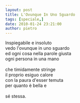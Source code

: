 ```yaml
---
layout: post
title: L'Ovunque In Uno Sguardo
tags: [speciale,]
date: 2010-01-24 23:21:00
author: pietro
---
```

Inspiegabile e insoluto<br/>vedo l'ovunque in uno sguardo<br/>ed ogni cosa nella parole giusta<br/>ogni persona in una mano<br/><br/>che timidamente stringe<br/>il proprio esiguo calore<br/>con la paura d'esser temuta<br/>per quanto è bella e<br/><br/>sé stessa.
